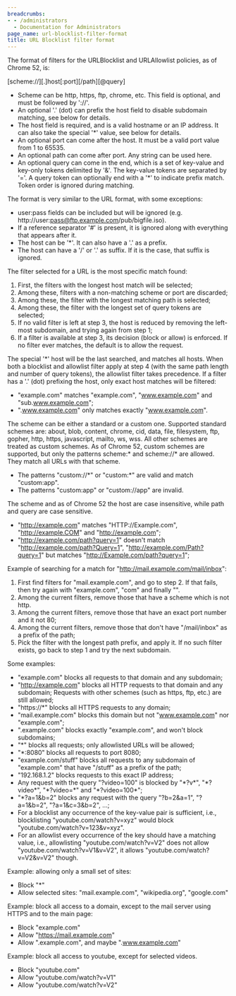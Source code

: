 ```yaml
---
breadcrumbs:
- - /administrators
  - Documentation for Administrators
page_name: url-blocklist-filter-format
title: URL Blocklist filter format
---
```


The format of filters for the URLBlocklist and URLAllowlist policies, as of
Chrome 52, is:

\[scheme://\]\[.\]host\[:port\]\[/path\]\[@query\]

*   Scheme can be http, https, ftp, chrome, etc. This field is optional,
            and must be followed by '://'.
*   An optional '.' (dot) can prefix the host field to disable subdomain
            matching, see below for details.
*   The host field is required, and is a valid hostname or an IP
            address. It can also take the special '\*' value, see below for
            details.
*   An optional port can come after the host. It must be a valid port
            value from 1 to 65535.
*   An optional path can come after port. Any string can be used here.
*   An optional query can come in the end, which is a set of key-value
            and key-only tokens delimited by '&'. The key-value tokens are
            separated by '='. A query token can optionally end with a '\*' to
            indicate prefix match. Token order is ignored during matching.

The format is very similar to the URL format, with some exceptions:

*   user:pass fields can be included but will be ignored (e.g.
            http://user:pass@ftp.example.com/pub/bigfile.iso).
*   If a reference separator '#' is present, it is ignored along with
            everything that appears after it.
*   The host can be '\*'. It can also have a '.' as a prefix.
*   The host can have a '/' or '.' as suffix. If it is the case, that
            suffix is ignored.

The filter selected for a URL is the most specific match found:

1.  First, the filters with the longest host match will be selected;
2.  Among these, filters with a non-matching scheme or port are
            discarded;
3.  Among these, the filter with the longest matching path is selected;
4.  Among these, the filter with the longest set of query tokens are
            selected;
5.  If no valid filter is left at step 3, the host is reduced by
            removing the left-most subdomain, and trying again from step 1;
6.  If a filter is available at step 3, its decision (block or allow) is
            enforced. If no filter ever matches, the default is to allow the
            request.

The special '\*' host will be the last searched, and matches all hosts. When
both a blocklist and allowlist filter apply at step 4 (with the same path length
and number of query tokens), the allowlist filter takes precedence. If a filter
has a '.' (dot) prefixing the host, only exact host matches will be filtered:

*   "example.com" matches "example.com", "www.example.com" and
            "sub.www.example.com";
*   ".www.example.com" only matches exactly "www.example.com".

The scheme can be either a standard or a custom one. Supported standard schemes
are: about, blob, content, chrome, cid, data, file, filesystem, ftp, gopher,
http, https, javascript, mailto, ws, wss. All other schemes are treated as
custom schemes. As of Chrome 52, custom schemes are supported, but only the
patterns scheme:\* and scheme://\* are allowed. They match all URLs with that
scheme.

*   The patterns "custom://\*" or "custom:\*" are valid and match
            "custom:app".
*   The patterns "custom:app" or "custom://app" are invalid.

The scheme and as of Chrome 52 the host are case insensitive, while path and
query are case sensitive.

*   "http://example.com" matches "HTTP://Example.com",
            "http://example.COM" and "http://example.com";
*   "http://example.com/path?query=1" doesn't match
            "http://example.com/path?Query=1", "http://example.com/Path?query=1"
            but matches "http://Example.com/path?query=1";

Example of searching for a match for "http://mail.example.com/mail/inbox":

1.  First find filters for "mail.example.com", and go to step 2. If that
            fails, then try again with "example.com", "com" and finally "".
2.  Among the current filters, remove those that have a scheme which is
            not http.
3.  Among the current filters, remove those that have an exact port
            number and it not 80;
4.  Among the current filters, remove those that don't have
            "/mail/inbox" as a prefix of the path;
5.  Pick the filter with the longest path prefix, and apply it. If no
            such filter exists, go back to step 1 and try the next subdomain.

Some examples:

*   "example.com" blocks all requests to that domain and any subdomain;
*   "http://example.com" blocks all HTTP requests to that domain and any
            subdomain; Requests with other schemes (such as https, ftp, etc.)
            are still allowed;
*   "https://\*" blocks all HTTPS requests to any domain;
*   "mail.example.com" blocks this domain but not "www.example.com" nor
            "example.com";
*   ".example.com" blocks exactly "example.com", and won't block
            subdomains;
*   "\*" blocks all requests; only allowlisted URLs will be allowed;
*   "\*:8080" blocks all requests to port 8080;
*   "example.com/stuff" blocks all requests to any subdomain of
            "example.com" that have "/stuff" as a prefix of the path;
*   "192.168.1.2" blocks requests to this exact IP address;
*   Any request with the query "?video=100" is blocked by "\*?v\*",
            "\*?video\*", "\*?video=\*" and "\*?video=100\*";
*   "\*?a=1&b=2" blocks any request with the query "?b=2&a=1",
            "?a=1&b=2", "?a=1&c=3&b=2", ...;
*   For a blocklist any occurrence of the key-value pair is sufficient,
            i.e., blocklisting "youtube.com/watch?v=xyz" would block
            "youtube.com/watch?v=123&v=xyz".
*   For an allowlist every occurrence of the key should have a matching
            value, i.e., allowlisting "youtube.com/watch?v=V2" does not allow
            "youtube.com/watch?v=V1&v=V2", it allows
            "youtube.com/watch?v=V2&v=V2" though.

Example: allowing only a small set of sites:

*   Block "\*"
*   Allow selected sites: "mail.example.com", "wikipedia.org",
            "google.com"

Example: block all access to a domain, except to the mail server using HTTPS and
to the main page:

*   Block "example.com"
*   Allow "https://mail.example.com"
*   Allow ".example.com", and maybe ".www.example.com"

Example: block all access to youtube, except for selected videos.

*   Block "youtube.com"
*   Allow "youtube.com/watch?v=V1"
*   Allow "youtube.com/watch?v=V2"
